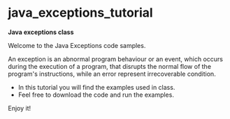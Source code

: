 # java_exceptions_tutorial

**Java exceptions class**

Welcome to the Java Exceptions code samples.

An exception is an abnormal program behaviour or an event, which occurs during the execution of a program, that disrupts the normal flow of the program's instructions, while an error represent irrecoverable condition.

* In this tutorial you will find the examples used in class. 
* Feel free to download the code and run the examples.

Enjoy it!
